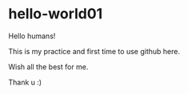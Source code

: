 # hello-world01

Hello humans! 

This is my practice and first time to use github here.

Wish all the best for me.

Thank u :)
